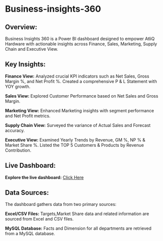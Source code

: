 # Business-insights-360

## Overview:
Business Insights 360 is a Power BI dashboard designed to empower AtliQ Hardware with actionable insights across Finance, Sales, Marketing, Supply Chain and Executive View.

## Key Insights:
**Finance View:** Analyzed crucial KPI indicators such as Net Sales, Gross Margin %, and Net Profit %. Created a comprehensive P & L Statement with YOY growth.

**Sales View:** Explored Customer Performance based on Net Sales and Gross Margin.

**Marketing View:** Enhanced Marketing insights with segment performance and Net Profit metrics.

**Supply Chain View:** Surveyed the variance of Actual Sales and Forecast accuracy.

**Executive View:** Examined Yearly Trends by Revenue, GM %, NP % & Market Share %. Listed the TOP 5 Customers & Products by Revenue Contribution.


## Live Dashboard: 
**Explore the live dashboard:** [Click Here](https://app.powerbi.com/view?r=eyJrIjoiNDE0YTE0YmItMDYyYi00YzcxLTg0NTItODI2MTk3MzNhN2ZhIiwidCI6ImM2ZTU0OWIzLTVmNDUtNDAzMi1hYWU5LWQ0MjQ0ZGM1YjJjNCJ9)


## Data Sources:
The dashboard gathers data from two primary sources:

**Excel/CSV Files:** Targets,Market Share data and related information are sourced from Excel and CSV files.

**MySQL Database:** Facts and Dimension for all departments are retrieved from a MySQL database.

